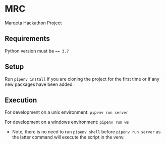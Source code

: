 
# MRC

Marqeta Hackathon Project

## Requirements

Python version must be `== 3.7`

## Setup

Run `pipenv install` if you are cloning the project for the first time or if any new packages have been added.

## Execution

For development on a unix environment: `pipenv run server`

For development on a windows environment: `pipenv run ws`

- Note, there is no need to run `pipenv shell` before `pipenv run server` as the latter command will execute the script in the venv.
